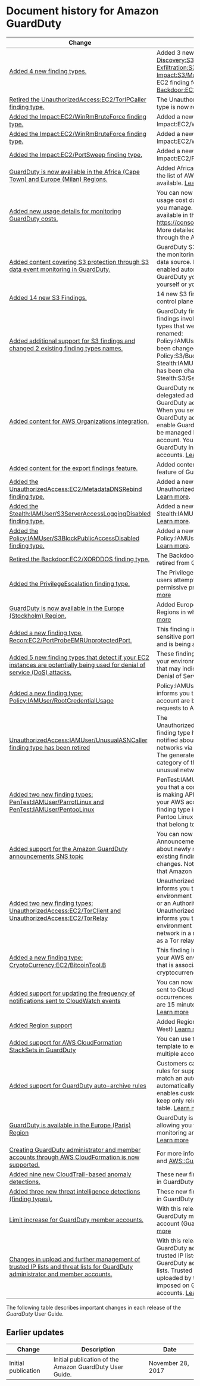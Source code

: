 # Document history for Amazon GuardDuty<a name="doc-history"></a>

| Change | Description | Date | 
| --- |--- |--- |
| [Added 4 new finding types\.](https://docs.aws.amazon.com/guardduty/latest/ug/guardduty_finding-types-acive.html) | Added 3 new S3 MaliciousIPCaller findings\. [Discovery:S3/MaliciousIPCaller ](https://docs.aws.amazon.com/guardduty/latest/ug/guardduty_finding-types-s3.html#discovery-s3-maliciousipcaller), [Exfiltration:S3/MaliciousIPCaller ](https://docs.aws.amazon.com/guardduty/latest/ug/guardduty_finding-types-s3.html#exfiltration-s3-maliciousipcaller), [Impact:S3/MaliciousIPCaller ](https://docs.aws.amazon.com/guardduty/latest/ug/guardduty_finding-types-s3.html#impact-s3-maliciousipcaller)\. Also added a new EC2 finding for C&CActivity\. [Backdoor:EC2/C&CActivity\.B ](https://docs.aws.amazon.com/guardduty/latest/ug/guardduty_finding-types-ec2.html#backdoor-ec2-ccactivityb) | December 21, 2020 | 
| [Retired the UnauthorizedAccess:EC2/TorIPCaller finding type\.](https://docs.aws.amazon.com/guardduty/latest/ug/guardduty_finding-types-retired.html#unauthorizedaccess-ec2-toripcaller) | The UnauthorizedAccess:EC2/TorIPCaller finding type is now retired from GuardDuty\. [Learn more](https://docs.aws.amazon.com/guardduty/latest/ug/guardduty_finding-types-retired.html#unauthorizedaccess-ec2-toripcaller)\. | October 1, 2020 | 
| [Added the Impact:EC2/WinRmBruteForce finding type\.](https://docs.aws.amazon.com/guardduty/latest/ug/guardduty_finding-types-ec2.html#impact-ec2-winrmbruteforce) | Added a new Impact finding, Impact:EC2/WinRmBruteForce\. [Learn more](https://docs.aws.amazon.com/guardduty/latest/ug/guardduty_finding-types-ec2.html#impact-ec2-winrmbruteforce)\. | September 17, 2020 | 
| [Added the Impact:EC2/WinRmBruteForce finding type\.](https://docs.aws.amazon.com/guardduty/latest/ug/guardduty_finding-types-ec2.html#impact-ec2-winrmbruteforce) | Added a new Impact finding, Impact:EC2/WinRmBruteForce\. [Learn more](https://docs.aws.amazon.com/guardduty/latest/ug/guardduty_finding-types-ec2.html#impact-ec2-winrmbruteforce)\. | September 17, 2020 | 
| [Added the Impact:EC2/PortSweep finding type\.](https://docs.aws.amazon.com/guardduty/latest/ug/guardduty_finding-types-ec2.html#impact-ec2-portsweep) | Added a new Impact finding, Impact:EC2/PortSweep\. [Learn more](https://docs.aws.amazon.com/guardduty/latest/ug/guardduty_finding-types-ec2.html#impact-ec2-portsweep)\. | September 17, 2020 | 
| [GuardDuty is now available in the Africa \(Cape Town\) and Europe \(Milan\) Regions\.](https://docs.aws.amazon.com/guardduty/latest/ug/guardduty_regions.html) | Added Africa \(Cape Town\) and Europe \(Milan\) to the list of AWS Regions in which GuardDuty is available\. [Learn more](https://docs.aws.amazon.com/guardduty/latest/ug/guardduty_regions.html) | July 31, 2020 | 
| [Added new usage details for monitoring GuardDuty costs\.](https://docs.aws.amazon.com/guardduty/latest/ug/monitoring_costs.html) | You can now use new metrics to query GuardDuty usage cost data for your account and accounts you manage\. A new overview of usage costs is available in the console at [https://console\.aws\.amazon\.com/guardduty/](https://console.aws.amazon.com/guardduty/)\. More detailed information can be accessed through the API\. | July 31, 2020 | 
| [Added content covering S3 protection through S3 data event monitoring in GuardDuty\.](https://docs.aws.amazon.com/guardduty/latest/ug/s3_detection.html) | GuardDuty S3 Protection is now available through the monitoring of S3 data plane events as a new data source\. New accounts will have this feature enabled automatically\. If you are already using GuardDuty you can enable the new data source for yourself or your member accounts\. | July 31, 2020 | 
| [Added 14 new S3 Findings\.](https://docs.aws.amazon.com/guardduty/latest/ug/guardduty_finding-types-s3.html) | 14 new S3 finding types have been added for S3 control plane and data plane sources\.  | July 31, 2020 | 
| [Added additional support for S3 findings and changed 2 existing finding types names\.](https://docs.aws.amazon.com/guardduty/latest/ug/guardduty_findings.html#guardduty_working-with-findings) | GuardDuty findings now include more details for findings involving S3 buckets\. Existing finding types that were related to S3 activity have been renamed: Policy:IAMUser/S3BlockPublicAccessDisabled has been changed to Policy:S3/BucketBlockPublicAccessDisabled\. Stealth:IAMUser/S3ServerAccessLoggingDisabled has been changed to Stealth:S3/ServerAccessLoggingDisabled\. | May 28, 2020 | 
| [Added content for AWS Organizations integration\.](https://docs.aws.amazon.com/guardduty/latest/ug/guardduty_organizations.html) | GuardDuty now integrates with AWS Organizations delegated administrators to allow you to manage GuardDuty accounts within your organization\. When you set a delegated administrator as your GuardDuty administrator you can automatically enable GuardDuty for any organization member to be managed by the delegated administrator account\. You can also automatically enable GuardDuty in new AWS Organizations member accounts\. [Learn more](https://docs.aws.amazon.com/guardduty/latest/ug/guardduty_organizations.html)\. | April 20, 2020 | 
| [Added content for the export findings feature\.](https://docs.aws.amazon.com/guardduty/latest/ug/guardduty_exportfindings.html) | Added content that describes the **Export Findings** feature of GuardDuty\. | November 14, 2019 | 
| [Added the UnauthorizedAccess:EC2/MetadataDNSRebind finding type\.](https://docs.aws.amazon.com/guardduty/latest/ug/guardduty_unauthorized.html#ec2-metadatadnsrebind) | Added a new Unauthorized finding, UnauthorizedAccess:EC2/MetadataDNSRebind\. [Learn more](https://docs.aws.amazon.com/guardduty/latest/ug/guardduty_unauthorized.html#ec2-metadatadnsrebind)\. | October 10, 2019 | 
| [Added the Stealth:IAMUser/S3ServerAccessLoggingDisabled finding type\.](https://docs.aws.amazon.com/guardduty/latest/ug/guardduty_stealth.html#stealth4) | Added a new Stealth finding, Stealth:IAMUser/S3ServerAccessLoggingDisabled\. [Learn more](https://docs.aws.amazon.com/guardduty/latest/ug/guardduty_stealth.html#stealth4)\. | October 10, 2019 | 
| [Added the Policy:IAMUser/S3BlockPublicAccessDisabled finding type\.](https://docs.aws.amazon.com/guardduty/latest/ug/guardduty_policy.html#policy2) | Added a new Policy finding, Policy:IAMUser/S3BlockPublicAccessDisabled\. [Learn more](https://docs.aws.amazon.com/guardduty/latest/ug/guardduty_policy.html#policy2)\. | October 10, 2019 | 
| [Retired the Backdoor:EC2/XORDDOS finding type\.](https://docs.aws.amazon.com/guardduty/latest/ug/guardduty_finding-types-retired.html#backdoor2) | The Backdoor:EC2/XORDDOS finding type is now retired from GuardDuty\.[Learn more](https://docs.aws.amazon.com/guardduty/latest/ug/guardduty_finding-types-retired.html#backdoor2) | June 12, 2019 | 
| [Added the PrivilegeEscalation finding type\.](https://docs.aws.amazon.com/guardduty/latest/ug/guardduty_privilegeescalation.html) | The PrivilegeEscalation finding type detects when users attempt to assign escalated, more permissive privileges to their accounts\. [Learn more](https://docs.aws.amazon.com/guardduty/latest/ug/guardduty_privilegeescalation.html) | May 14, 2019 | 
| [GuardDuty is now available in the Europe \(Stockholm\) Region\.](https://docs.aws.amazon.com/guardduty/latest/ug/guardduty_regions.html) | Added Europe \(Stockholm\) to the list of AWS Regions in which GuardDuty is available\. [Learn more](https://docs.aws.amazon.com/guardduty/latest/ug/guardduty_regions.html) | May 9, 2019 | 
| [Added a new finding type, Recon:EC2/PortProbeEMRUnprotectedPort\.](https://docs.aws.amazon.com/guardduty/latest/ug/guardduty_recon.html#PortProbeEMRUnprotectedPort) | This finding informs you that an EMR\-related sensitive port on an EC2 Instance is not blocked and is being actively probed\. [Learn more](https://docs.aws.amazon.com/guardduty/latest/ug/guardduty_recon.html#PortProbeEMRUnprotectedPort) | May 8, 2019 | 
| [Added 5 new finding types that detect if your EC2 instances are potentially being used for denial of service \(DoS\) attacks\.](https://docs.aws.amazon.com/guardduty/latest/ug/guardduty_backdoor.html) | These findings inform you of EC2 instances in your environment that are behaving in a manner that may indicate they is being used to perform Denial of Service \(DoS\) attacks\. [Learn more](https://docs.aws.amazon.com/guardduty/latest/ug/guardduty_backdoor.html) | March 8, 2019 | 
| [Added a new finding type: Policy:IAMUser/RootCredentialUsage](https://docs.aws.amazon.com/guardduty/latest/ug/guardduty_policy.html#policy1) | Policy:IAMUser/RootCredentialUsage finding type informs you that the root credentials of your AWS account are being used to make programmatic requests to AWS services\. [Learn more](https://docs.aws.amazon.com/guardduty/latest/ug/guardduty_policy.html#policy1) | January 24, 2019 | 
| [UnauthorizedAccess:IAMUser/UnusualASNCaller finding type has been retired](https://docs.aws.amazon.com/guardduty/latest/ug/guardduty_finding-types-retired.html) | The UnauthorizedAccess:IAMUser/UnusualASNCaller finding type has been retired\. You will now be notified about activity invoked from unusual networks via other active GuardDuty finding types\. The generated finding type will be based on the category of the API that was invoked from an unusual network\. [Learn more](https://docs.aws.amazon.com/guardduty/latest/ug/guardduty_finding-types-retired.html) | December 21, 2018 | 
| [Added two new finding types: PenTest:IAMUser/ParrotLinux and PenTest:IAMUser/PentooLinux](https://docs.aws.amazon.com/guardduty/latest/ug/guardduty_pentest.html) | PenTest:IAMUser/ParrotLinux finding type informs you that a computer running Parrot Security Linux is making API calls using credentials that belong to your AWS account\. PenTest:IAMUser/PentooLinux finding type informs you that a machine running Pentoo Linux is making API calls using credentials that belong to your AWS account\. [Learn more](https://docs.aws.amazon.com/guardduty/latest/ug/guardduty_pentest.html) | December 21, 2018 | 
| [Added support for the Amazon GuardDuty announcements SNS topic](https://docs.aws.amazon.com/guardduty/latest/ug/guardduty_sns.html) | You can now subscribe to the GuardDuty Announcements SNS topic to receive notifications about newly released finding types, updates to the existing finding types, and other functionality changes\. Notifications are available in all formats that Amazon SNS supports\. [Learn more](https://docs.aws.amazon.com/guardduty/latest/ug/guardduty_sns.html) | November 21, 2018 | 
| [Added two new finding types: UnauthorizedAccess:EC2/TorClient and UnauthorizedAccess:EC2/TorRelay](https://docs.aws.amazon.com/guardduty/latest/ug/guardduty_unauthorized.html) | UnauthorizedAccess:EC2/TorClient finding type informs you that an EC2 instance in your AWS environment is making connections to a Tor Guard or an Authority node\. UnauthorizedAccess:EC2/TorRelay finding type informs you that an EC2 instance in your AWS environment is making connections to a Tor network in a manner that suggests that it's acting as a Tor relay\. [Learn more](https://docs.aws.amazon.com/guardduty/latest/ug/guardduty_unauthorized.html) | November 16, 2018 | 
| [Added a new finding type: CryptoCurrency:EC2/BitcoinTool\.B](https://docs.aws.amazon.com/guardduty/latest/ug/guardduty_crypto.html) | This finding informs you that an EC2 instance in your AWS environment is querying a domain name that is associated with Bitcoin, or other cryptocurrency\-related activity\. [Learn more](https://docs.aws.amazon.com/guardduty/latest/ug/guardduty_crypto.html) | November 9, 2018 | 
| [Added support for updating the frequency of notifications sent to CloudWatch events](https://docs.aws.amazon.com/guardduty/latest/ug/guardduty_findings_cloudwatch.html) | You can now update the frequency of notifications sent to CloudWatch Events for the subsequent occurrences of existing findings\. Possible values are 15 minutes, 1 hour, or the default 6 hours\. [Learn more](https://docs.aws.amazon.com/guardduty/latest/ug/guardduty_findings_cloudwatch.html) | October 9, 2018 | 
| [Added Region support](https://docs.aws.amazon.com/guardduty/latest/ug/guardduty_regions.html) |  Added Region support for AWS GovCloud \(US\-West\) [Learn more](https://docs.aws.amazon.com/guardduty/latest/ug/guardduty_regions.html) | July 25, 2018 | 
| [Added support for AWS CloudFormation StackSets in GuardDuty](https://docs.aws.amazon.com/guardduty/latest/ug/guardduty_accounts.html) |  You can use the Enable Amazon GuardDuty template to enable GuardDuty simultaneously in multiple accounts\. [Learn more](https://docs.aws.amazon.com/guardduty/latest/ug/guardduty_accounts.html) | June 25, 2018 | 
| [Added support for GuardDuty auto\-archive rules](https://docs.aws.amazon.com/guardduty/latest/ug/guardduty_findings.html#guardduty_filter-findings) |  Customers can now build granular auto\-archive rules for suppression of findings\. For findings that match an auto\-archive rule, GuardDuty automatically marks them as archived\. This enables customers to further tune GuardDuty to keep only relevant findings in the current findings table\. [Learn more](https://docs.aws.amazon.com/guardduty/latest/ug/guardduty_findings.html#guardduty_filter-findings) | May 4, 2018 | 
| [GuardDuty is available in the Europe \(Paris\) Region](https://docs.aws.amazon.com/guardduty/latest/ug/guardduty_regions.html) | GuardDuty is now available in Europe \(Paris\), allowing you to extend continuous security monitoring and threat detection in this Region\. [Learn more](https://docs.aws.amazon.com/guardduty/latest/ug/guardduty_regions.html) | March 29, 2018 | 
| [Creating GuardDuty administrator and member accounts through AWS CloudFormation is now supported\.](https://docs.aws.amazon.com/AWSCloudFormation/latest/UserGuide/aws-resource-guardduty-master.html) | For more information, see [AWS::GuardDuty::master](https://docs.aws.amazon.com/AWSCloudFormation/latest/UserGuide/aws-resource-guardduty-master.html) and [AWS::GuardDuty::member](https://docs.aws.amazon.com/AWSCloudFormation/latest/UserGuide/aws-resource-guardduty-member.html)\. | March 6, 2018 | 
| [Added nine new CloudTrail\-based anomaly detections\.](https://docs.aws.amazon.com/guardduty/latest/ug/guardduty_finding-types.html) | These new finding types are automatically enabled in GuardDuty in all supported Regions\. [ Learn more](https://docs.aws.amazon.com/guardduty/latest/ug/guardduty_finding-types.html) | February 28, 2018 | 
| [Added three new threat intelligence detections \(finding types\)\. ](https://docs.aws.amazon.com/guardduty/latest/ug/guardduty_finding-types.html) | These new finding types are automatically enabled in GuardDuty in all supported Regions\. [Learn more ](https://docs.aws.amazon.com/guardduty/latest/ug/guardduty_finding-types.html) | February 5, 2018 | 
| [Limit increase for GuardDuty member accounts\. ](https://docs.aws.amazon.com/guardduty/latest/ug/guardduty_accounts.html) | With this release, you can have up to 1000 GuardDuty member accounts added per AWS account \(GuardDuty administrator account\)\. [Learn more](https://docs.aws.amazon.com/guardduty/latest/ug/guardduty_accounts.html) | January 25, 2018 | 
| [Changes in upload and further management of trusted IP lists and threat lists for GuardDuty administrator and member accounts\. ](https://docs.aws.amazon.com/guardduty/latest/ug/guardduty_upload-lists.html) | With this release, Users from administrator GuardDuty accounts can upload and manage trusted IP lists and threat lists\. Users from member GuardDuty accounts CANNOT upload and manage lists\. Trusted IP lists and threat lists that are uploaded by the administrator account are imposed on GuardDuty functionality in its member accounts\. [Learn more](https://docs.aws.amazon.com/guardduty/latest/ug/guardduty_upload-lists.html) | January 25, 2018 | 

The following table describes important changes in each release of the *GuardDuty* User Guide\.

## Earlier updates<a name="doc-history-early-changes"></a>


| Change | Description | Date | 
| --- | --- | --- | 
| Initial publication | Initial publication of the Amazon GuardDuty User Guide\. | November 28, 2017 | 